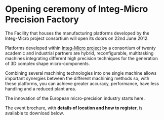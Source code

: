 # Opening ceremony of Integ-Micro Precision Factory

The Facility that houses the manufacturing platforms developed by the Integ-Micro project consortium will open its doors on 22nd June 2012.
<!--break-->
Platforms developed within [Integ-Micro project](/project/Integ-Micro) by a consortium of twenty academic and industrial partners are hybrid, reconfigurable, multitasking machines integrating different high precision techniques for the generation of 3D complex shape micro-components.  

Combining several machining technologies into one single machine allows important synergies between the different machining methods so, with these platforms, you can achieve greater accuracy, performance, have less handling and a reduced plant area.  

The innovation of the European micro-precision industry starts here.

The event brochure, with **details of location and how to register**, is available to download below.